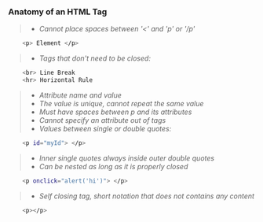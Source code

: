 ### Anatomy of an HTML Tag

> - *Cannot place spaces between '<' and 'p' or '/p'*
```sh
    <p> Element </p>

```

> - *Tags that don't need to be closed:* 
```sh
    <br> Line Break  
    <hr> Horizontal Rule 

```

> - *Attribute name and value*
> - *The value is unique, cannot repeat the same value*
> - *Must have spaces between p and its attributes*
> - *Cannot specify an attribute out of tags*
> - *Values between single or double quotes:*
```sh
    <p id="myId"> </p>

```

> - *Inner single quotes always inside outer double quotes*
> - *Can be nested as long as it is properly closed*
```sh
    <p onclick="alert('hi')"> </p>

```

> - *Self closing tag, short notation that does not contains any content*
```sh
    <p></p>
    
```




